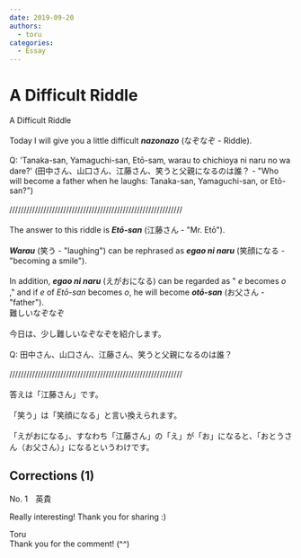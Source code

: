 ```yaml
---
date: 2019-09-20
authors:
  - toru
categories:
  - Essay
---
```


<h1 id="subject_show">A Difficult Riddle</h1>
<div class="date" hidden>Sep 20, 2019 11:10</div>
<div id="post"><div id="body_show_ori">
A Difficult Riddle<br/><br/>Today I will give you a little difficult <strong><em>nazonazo</em></strong> (なぞなぞ - Riddle).<br/><br/>Q: 'Tanaka-san, Yamaguchi-san, Etō-sam, warau to chichioya ni naru no wa dare?' (田中さん、山口さん、江藤さん、笑うと父親になるのは誰？ - "Who will become a father when he laughs: Tanaka-san, Yamaguchi-san, or Etō-san?")<br/><br/>/////////////////////////////////////////////////////////////<br/><br/>The answer to this riddle is <strong><em>Etō-san</em></strong> (江藤さん - "Mr. Etō").<br/><br/><strong><em>Warau</em></strong> (笑う - "laughing") can be rephrased as <strong><em>egao ni naru</em></strong> (笑顔になる - "becoming a smile").<br/><br/>In addition, <strong><em>egao ni naru</em></strong> (えがおになる) can be regarded as " <em>e</em> becomes <em>o</em> ," and if <em>e</em> of <em>Etō-san</em> becomes <em>o</em>, he will become <strong><em>otō-san</em></strong> (お父さん - "father").
</div></div>

<!-- more -->

<div id="post_ja"><div id="body_show_mo">
難しいなぞなぞ<br/><br/>今日は、少し難しいなぞなぞを紹介します。<br/><br/>Q: 田中さん、山口さん、江藤さん、笑うと父親になるのは誰？<br/><br/>/////////////////////////////////////////////////////////////<br/><br/>答えは「江藤さん」です。<br/><br/>「笑う」は「笑顔になる」と言い換えられます。<br/><br/>「えがおになる」、すなわち「江藤さん」の「え」が「お」になると、「おとうさん（お父さん）」になるというわけです。
</div></div>

## Corrections (1)
<div id="block"><div class="first_name"> No. 1　<span class="just_name">英貴   </span></div><div id="block2">
<p class="comment_small">
 Really interesting! Thank you for sharing :)
</p>

</div><div class="name"><span class="just_name">Toru</span><br>
Thank you for the comment! (^^)
</div>
</div>
